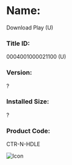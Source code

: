 # Name: 
Download Play (U)

### Title ID: 
0004001000021100 (U)

### Version: 
?

### Installed Size: 
?

### Product Code: 
CTR-N-HDLE

![Icon](https://github.com/GrewdonGaming21/3DS-Titles-Database/blob/main/Download%20Play/Description/home%20icon.jpg?raw=true)
